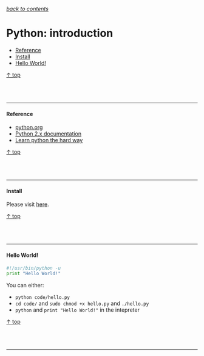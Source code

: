 [*back to contents*](https://github.com/gyuho/learn#contents)
<br>

# Python: introduction

- [Reference](#reference)
- [Install](#install)
- [Hello World!](#hello-world)

[↑ top](#python-introduction)
<br><br><br><br>
<hr>








#### Reference

- [python.org](https://www.python.org/)
- [Python 2.x documentation](https://docs.python.org/2/)
- [Learn python the hard way](http://learnpythonthehardway.org/book/)

[↑ top](#python-introduction)
<br><br><br><br>
<hr>









#### Install

Please visit [here](https://www.python.org/downloads/).

[↑ top](#python-introduction)
<br><br><br><br>
<hr>








#### Hello World!

```python
#!/usr/bin/python -u
print "Hello World!"
```

You can either:

- `python code/hello.py`
- `cd code/` and `sudo chmod +x hello.py` and `./hello.py`
- `python` and `print "Hello World!"` in the intepreter

[↑ top](#python-introduction)
<br><br><br><br>
<hr>
